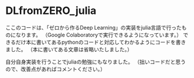 # DLfromZERO_julia

ここのコードは、「ゼロから作るDeep Learning」の実装をjulia言語で行ったものになります。
（Google Colaboratoryで実行できるようになっています。）
できるだけ本に書いてあるpythonのコードと対応してわかるようにコードを書きました。
（本に書いてある文章は省略いたしました。）

自分自身実装を行うことでjuliaの勉強にもなりました。
（拙いコードだと思うので、改善点があればコメントください。）
